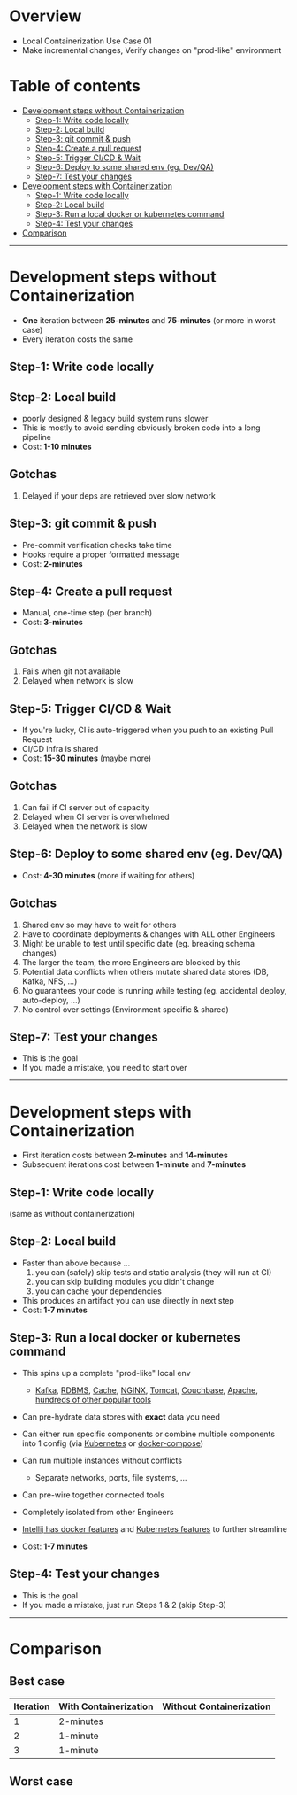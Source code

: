 # Overview
- Local Containerization Use Case 01
- Make incremental changes, Verify changes on "prod-like" environment


# Table of contents
- [Development steps without Containerization](#development-steps-without-containerization)
    * [Step-1: Write code locally](#step-1-write-code-locally)
    * [Step-2: Local build](#step-2--do-a-local-build)
    * [Step-3: git commit & push](#step-3-git-commit--push)
    * [Step-4: Create a pull request](#step-4--create-a-pull-request)
    * [Step-5: Trigger CI/CD & Wait](#step-5--trigger-ci-cd---wait)
    * [Step-6: Deploy to some shared env (eg. Dev/QA)](#step-6--deploy-to-some-shared-env--eg-dev-qa-)
    * [Step-7: Test your changes](#step-7--test-your-changes)
- [Development steps with Containerization](#development-steps-with-containerization)
    * [Step-1: Write code locally](#step-1--write-code-locally-1)
    * [Step-2: Local build](#step-2--do-a-local-build-1)
    * [Step-3: Run a local docker or kubernetes command](#step-3--run-a-local-docker-or-k8s-command)
    * [Step-4: Test your changes](#step-4--test-your-changes)
- [Comparison](#comparison)


--------
# Development steps without Containerization
- **One** iteration between **25-minutes** and **75-minutes** (or more in worst case)
- Every iteration costs the same


## Step-1: Write code locally

## Step-2: Local build
- poorly designed & legacy build system runs slower
- This is mostly to avoid sending obviously broken code into a long pipeline
- Cost: **1-10 minutes**

## Gotchas
1. Delayed if your deps are retrieved over slow network


## Step-3: git commit & push
- Pre-commit verification checks take time
- Hooks require a proper formatted message
- Cost: **2-minutes**


## Step-4: Create a pull request
- Manual, one-time step (per branch)
- Cost: **3-minutes**

## Gotchas
1. Fails when git not available
1. Delayed when network is slow


## Step-5: Trigger CI/CD & Wait
- If you're lucky, CI is auto-triggered when you push to an existing Pull Request
- CI/CD infra is shared
- Cost: **15-30 minutes** (maybe more)

## Gotchas
1. Can fail if CI server out of capacity
1. Delayed when CI server is overwhelmed
1. Delayed when the network is slow


## Step-6: Deploy to some shared env (eg. Dev/QA)
- Cost: **4-30 minutes** (more if waiting for others)

## Gotchas
1. Shared env so may have to wait for others
1. Have to coordinate deployments & changes with ALL other Engineers
1. Might be unable to test until specific date (eg. breaking schema changes)
1. The larger the team, the more Engineers are blocked by this
1. Potential data conflicts when others mutate shared data stores (DB, Kafka, NFS, ...)
1. No guarantees your code is running while testing (eg. accidental deploy, auto-deploy, ...)
1. No control over settings (Environment specific & shared)


## Step-7: Test your changes
- This is the goal
- If you made a mistake, you need to start over


--------
# Development steps with Containerization
- First iteration costs between **2-minutes** and **14-minutes**
- Subsequent iterations cost between **1-minute** and **7-minutes**

## Step-1: Write code locally
(same as without containerization)


## Step-2: Local build
- Faster than above because ...
    1. you can (safely) skip tests and static analysis (they will run at CI)
    1. you can skip building modules you didn't change
    1. you can cache your dependencies
- This produces an artifact you can use directly in next step
- Cost: **1-7 minutes**


## Step-3: Run a local docker or kubernetes command
- This spins up a complete "prod-like" local env
    - [Kafka](https://hub.docker.com/r/confluentinc/cp-kafka/), [RDBMS](https://hub.docker.com/_/postgres), [Cache](https://hub.docker.com/_/redis), [NGINX](https://hub.docker.com/_/nginx), [Tomcat](https://hub.docker.com/_/tomcat), [Couchbase](https://hub.docker.com/_/couchbase), [Apache](https://hub.docker.com/_/httpd), [hundreds of other popular tools](https://hub.docker.com/search?image_filter=official&type=image)
- Can pre-hydrate data stores with **exact** data you need
- Can either run specific components or combine multiple components into 1 config (via [Kubernetes](https://kubernetes.io/) or [docker-compose](https://docs.docker.com/compose/))
- Can run multiple instances without conflicts
    - Separate networks, ports, file systems, ...
- Can pre-wire together connected tools
- Completely isolated from other Engineers
- [Intellij has docker features](https://www.jetbrains.com/help/idea/docker.html) and [Kubernetes features](https://www.jetbrains.com/help/idea/kubernetes.html#resource-config-files) to further streamline

- Cost: **1-7 minutes**


## Step-4: Test your changes
- This is the goal
- If you made a mistake, just run Steps 1 & 2 (skip Step-3)


------
# Comparison

## Best case
|Iteration|With Containerization| Without Containerization|
|---| ---| ---|
|1| 2-minutes| |
|2| 1-minute| |
|3| 1-minute| |


## Worst case

